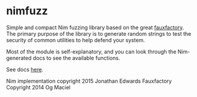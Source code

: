 # nimfuzz
Simple and compact Nim fuzzing library based on the great 
[fauxfactory](https://github.com/omaciel/fauxfactory). 
The primary purpose of the library is to generate random strings to test the 
security of common utilities to help defend your system.

Most of the module is self-explanatory, and you can look through the Nim-
generated docs to see the available functions.

See docs [here](https://apense.github.io/nimfuzz).


Nim implementation copyright 2015 Jonathan Edwards
Fauxfactory Copyright 2014 Og Maciel
